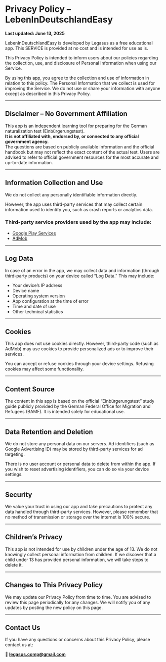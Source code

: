 # Privacy Policy – LebenInDeutschlandEasy

**Last updated: June 13, 2025**

LebenInDeutschlandEasy is developed by Legasus as a free educational app. This SERVICE is provided at no cost and is intended for use as is.

This Privacy Policy is intended to inform users about our policies regarding the collection, use, and disclosure of Personal Information when using our Service.

By using this app, you agree to the collection and use of information in relation to this policy. The Personal Information that we collect is used for improving the Service. We do not use or share your information with anyone except as described in this Privacy Policy.

---

## Disclaimer – No Government Affiliation

This app is an independent learning tool for preparing for the German naturalization test (Einbürgerungstest).  
**It is not affiliated with, endorsed by, or connected to any official government agency.**  
The questions are based on publicly available information and the official handbook but may not reflect the exact content of the actual test. Users are advised to refer to official government resources for the most accurate and up-to-date information.

---

## Information Collection and Use

We do not collect any personally identifiable information directly.

However, the app uses third-party services that may collect certain information used to identify you, such as crash reports or analytics data.

### Third-party service providers used by the app may include:
- [Google Play Services](https://policies.google.com/privacy)
- [AdMob](https://support.google.com/admob/answer/6128543)

---

## Log Data

In case of an error in the app, we may collect data and information (through third-party products) on your device called “Log Data.” This may include:
- Your device’s IP address
- Device name
- Operating system version
- App configuration at the time of error
- Time and date of use
- Other technical statistics

---

## Cookies

This app does not use cookies directly. However, third-party code (such as AdMob) may use cookies to provide personalized ads or to improve their services.

You can accept or refuse cookies through your device settings. Refusing cookies may affect some functionality.

---

## Content Source

The content in this app is based on the official “Einbürgerungstest” study guide publicly provided by the German Federal Office for Migration and Refugees (BAMF). It is intended solely for educational use.

---

## Data Retention and Deletion

We do not store any personal data on our servers. Ad identifiers (such as Google Advertising ID) may be stored by third-party services for ad targeting.

There is no user account or personal data to delete from within the app. If you wish to reset advertising identifiers, you can do so via your device settings.

---

## Security

We value your trust in using our app and take precautions to protect any data handled through third-party services. However, please remember that no method of transmission or storage over the internet is 100% secure.

---

## Children’s Privacy

This app is not intended for use by children under the age of 13. We do not knowingly collect personal information from children. If we discover that a child under 13 has provided personal information, we will take steps to delete it.

---

## Changes to This Privacy Policy

We may update our Privacy Policy from time to time. You are advised to review this page periodically for any changes. We will notify you of any updates by posting the new policy on this page.

---

## Contact Us

If you have any questions or concerns about this Privacy Policy, please contact us at:

📧 **legasus.comp@gmail.com**
